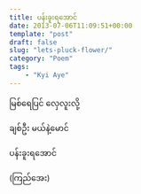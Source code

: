 ```yaml
---
title: ပန်းခူးရအောင်
date: 2013-07-06T11:09:51+00:00
template: "post"  
draft: false  
slug: "lets-pluck-flower/"  
category: "Poem"
tags:
    - "Kyi Aye"
---
```

မြစ်ရေပြင် လှေလူးလို့
  
ချစ်ဦး မယ်နဲ့မောင်
  
ပန်းခူးရအောင်

(ကြည်အေး)